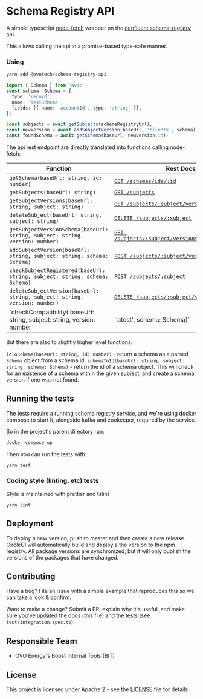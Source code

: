 # Schema Registry API

A simple typescript [node-fetch](https://github.com/bitinn/node-fetch) wrapper on the [confluent schema-registry](https://docs.confluent.io/current/schema-registry/docs/index.html) api.

This allows calling the api in a promise-based type-safe manner.

### Using

```bash
yarn add @ovotech/schema-registry-api
```

```typescript
import { Schema } from 'avsc';
const schema: Schema = {
  type: 'record',
  name: 'TestSchema',
  fields: [{ name: 'accountId', type: 'string' }],
};

const subjects = await getSubjects(schemaRegistryUrl);
const newVersion = await addSubjectVersion(baseUrl, 'clients', schema);
const foundSchema = await getSchema(baseUrl, newVersion.id);
```

The api rest endpoint are directly translated into functions calling node-fetch:

| Function                                                                                            | Rest Docs                                                                                                                                                                                                       |
| --------------------------------------------------------------------------------------------------- | --------------------------------------------------------------------------------------------------------------------------------------------------------------------------------------------------------------- |
| `getSchema(baseUrl: string, id: number)`                                                            | [`GET /schemas/ids/:id`](https://docs.confluent.io/current/schema-registry/docs/api.html#get--schemas-ids-int-%20id)                                                                                            |
| `getSubjects(baseUrl: string)`                                                                      | [`GET /subjects`](https://docs.confluent.io/current/schema-registry/docs/api.html#get--subjects)                                                                                                                |
| `getSubjectVersions(baseUrl: string, subject: string)`                                              | [`GET /subjects/:subject/versions`](<https://docs.confluent.io/current/schema-registry/docs/api.html#get--subjects-(string-%20subject)-versions>)                                                               |
| `deleteSubject(baseUrl: string, subject: string)`                                                   | [`DELETE /subjects/:subject`](<https://docs.confluent.io/current/schema-registry/docs/api.html#delete--subjects-(string-%20subject)>)                                                                           |
| `getSubjectVersionSchema(baseUrl: string, subject: string, version: number)`                        | [`GET /subjects/:subject/versions/:version/schema`](<https://docs.confluent.io/current/schema-registry/docs/api.html#get--subjects-(string-%20subject)-versions-(versionId-%20version)-schema>)                 |
| `addSubjectVersion(baseUrl: string, subject: string, schema: Schema)`                               | [`POST /subjects/:subject/versions`](<https://docs.confluent.io/current/schema-registry/docs/api.html#post--subjects-(string-%20subject)-versions>)                                                             |
| `checkSubjectRegistered(baseUrl: string, subject: string, schema: Schema)`                          | [`POST /subjects/:subject`](<https://docs.confluent.io/current/schema-registry/docs/api.html#post--subjects-(string-%20subject)>)                                                                               |
| `deleteSubjectVersion(baseUrl: string, subject: string, version: number)`                           | [`DELETE /subjects/:subject/versions/:version`](<https://docs.confluent.io/current/schema-registry/docs/api.html#delete--subjects-(string-%20subject)-versions-(versionId-%20version)>)                         |
| `checkCompatibility( baseUrl: string, subject: string, version: number | 'latest', schema: Schema)` | [`POST /compatibility/subjects/:subject/versions/:version`](<https://docs.confluent.io/current/schema-registry/docs/api.html#post--compatibility-subjects-(string-%20subject)-versions-(versionId-%20version)>) |

But there are also to slightly higher level functions:

`idToSchema(baseUrl: string, id: number)` - return a schema as a parsed `Schema` object from a schema id.
`schemaToId(baseUrl: string, subject: string, schema: Schema)` - return the id of a schema object. This will check for an existence of a schema within the given subject, and create a schema version if one was not found.

## Running the tests

The tests require a running schema registry service, and we're using docker compose to start it, alongside kafka and zookeeper, required by the service.

So in the project's parent directory run:

```bash
docker-compose up
```

Then you can run the tests with:

```bash
yarn test
```

### Coding style (linting, etc) tests

Style is maintained with prettier and tslint

```
yarn lint
```

## Deployment

To deploy a new version, push to master and then create a new release. CircleCI will automatically build and deploy a the version to the npm registry.
All package versions are synchronized, but it will only publish the versions of the packages that have changed.

## Contributing

Have a bug? File an issue with a simple example that reproduces this so we can take a look & confirm.

Want to make a change? Submit a PR, explain why it's useful, and make sure you've updated the docs (this file) and the tests (see `test/integration.spec.ts`).

## Responsible Team

- OVO Energy's Boost Internal Tools (BIT)

## License

This project is licensed under Apache 2 - see the [LICENSE](LICENSE) file for details
